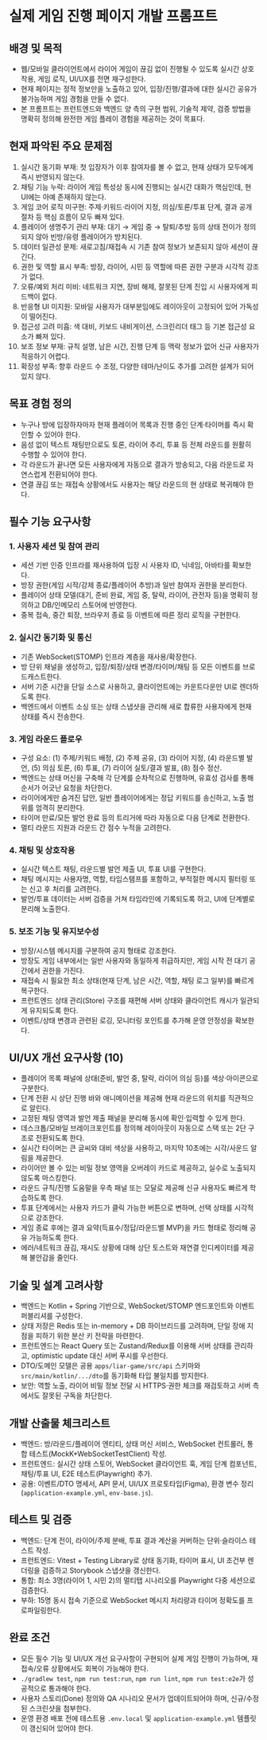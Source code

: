 # 실제 게임 진행 페이지 개발 프롬프트

## 배경 및 목적
- 웹/모바일 클라이언트에서 라이어 게임이 끊김 없이 진행될 수 있도록 실시간 상호작용, 게임 로직, UI/UX를 전면 재구성한다.
- 현재 페이지는 정적 정보만을 노출하고 있어, 입장/진행/결과에 대한 실시간 공유가 불가능하며 게임 경험을 만들 수 없다.
- 본 프롬프트는 프런트엔드와 백엔드 양 측의 구현 범위, 기술적 제약, 검증 방법을 명확히 정의해 완전한 게임 플레이 경험을 제공하는 것이 목표다.

## 현재 파악된 주요 문제점
1. 실시간 동기화 부재: 첫 입장자가 이후 참여자를 볼 수 없고, 현재 상태가 모두에게 즉시 반영되지 않는다.
2. 채팅 기능 누락: 라이어 게임 특성상 동시에 진행되는 실시간 대화가 핵심인데, 현 UI에는 아예 존재하지 않는다.
3. 게임 코어 로직 미구현: 주제·키워드·라이어 지정, 의심/토론/투표 단계, 결과 공개 절차 등 핵심 흐름이 모두 빠져 있다.
4. 플레이어 생명주기 관리 부재: 대기 → 게임 중 → 탈퇴/추방 등의 상태 전이가 정의되지 않아 빈방/유령 플레이어가 방치된다.
5. 데이터 일관성 문제: 새로고침/재접속 시 기존 참여 정보가 보존되지 않아 세션이 끊긴다.
6. 권한 및 역할 표시 부족: 방장, 라이어, 시민 등 역할에 따른 권한 구분과 시각적 강조가 없다.
7. 오류/예외 처리 미비: 네트워크 지연, 장비 해제, 잘못된 단계 진입 시 사용자에게 피드백이 없다.
8. 반응형 UI 미지원: 모바일 사용자가 대부분임에도 레이아웃이 고정되어 있어 가독성이 떨어진다.
9. 접근성 고려 미흡: 색 대비, 키보드 내비게이션, 스크린리더 태그 등 기본 접근성 요소가 빠져 있다.
10. 보조 정보 부재: 규칙 설명, 남은 시간, 진행 단계 등 맥락 정보가 없어 신규 사용자가 적응하기 어렵다.
11. 확장성 부족: 향후 라운드 수 조정, 다양한 테마/난이도 추가를 고려한 설계가 되어 있지 않다.

## 목표 경험 정의
- 누구나 방에 입장하자마자 현재 플레이어 목록과 진행 중인 단계·타이머를 즉시 확인할 수 있어야 한다.
- 음성 없이 텍스트 채팅만으로도 토론, 라이어 추리, 투표 등 전체 라운드를 원활히 수행할 수 있어야 한다.
- 각 라운드가 끝나면 모든 사용자에게 자동으로 결과가 방송되고, 다음 라운드로 자연스럽게 전환되어야 한다.
- 연결 끊김 또는 재접속 상황에서도 사용자는 해당 라운드의 현 상태로 복귀해야 한다.

## 필수 기능 요구사항
### 1. 사용자 세션 및 참여 관리
- 세션 기반 인증 인프라를 재사용하여 입장 시 사용자 ID, 닉네임, 아바타를 확보한다.
- 방장 권한(게임 시작/강제 종료/플레이어 추방)과 일반 참여자 권한을 분리한다.
- 플레이어 상태 모델(대기, 준비 완료, 게임 중, 탈락, 라이어, 관전자 등)을 명확히 정의하고 DB/인메모리 스토어에 반영한다.
- 중복 접속, 중간 퇴장, 브라우저 종료 등 이벤트에 따른 정리 로직을 구현한다.

### 2. 실시간 동기화 및 통신
- 기존 WebSocket(STOMP) 인프라 계층을 재사용/확장한다.
- 방 단위 채널을 생성하고, 입장/퇴장/상태 변경/타이머/채팅 등 모든 이벤트를 브로드캐스트한다.
- 서버 기준 시간을 단일 소스로 사용하고, 클라이언트에는 카운트다운만 UI로 렌더하도록 한다.
- 백엔드에서 이벤트 소싱 또는 상태 스냅샷을 관리해 새로 합류한 사용자에게 현재 상태를 즉시 전송한다.

### 3. 게임 라운드 플로우
- 구성 요소: (1) 주제/키워드 배정, (2) 주제 공유, (3) 라이어 지정, (4) 라운드별 발언, (5) 의심 토론, (6) 투표, (7) 라이어 실토/결과 발표, (8) 점수 정산.
- 백엔드는 상태 머신을 구축해 각 단계를 순차적으로 진행하며, 유효성 검사를 통해 순서가 어긋난 요청을 차단한다.
- 라이어에게만 숨겨진 답안, 일반 플레이어에게는 정답 키워드를 송신하고, 노출 범위를 엄격히 분리한다.
- 타이머 만료/모든 발언 완료 등의 트리거에 따라 자동으로 다음 단계로 전환한다.
- 멀티 라운드 지원과 라운드 간 점수 누적을 고려한다.

### 4. 채팅 및 상호작용
- 실시간 텍스트 채팅, 라운드별 발언 제출 UI, 투표 UI를 구현한다.
- 채팅 메시지는 사용자명, 역할, 타임스탬프를 포함하고, 부적절한 메시지 필터링 또는 신고 후 처리를 고려한다.
- 발언/투표 데이터는 서버 검증을 거쳐 타임라인에 기록되도록 하고, UI에 단계별로 분리해 노출한다.

### 5. 보조 기능 및 유지보수성
- 방장/시스템 메시지를 구분하여 공지 형태로 강조한다.
- 방장도 게임 내부에서는 일반 사용자와 동일하게 취급하지만, 게임 시작 전 대기 공간에서 권한을 가진다.
- 재접속 시 필요한 최소 상태(현재 단계, 남은 시간, 역할, 채팅 로그 일부)를 빠르게 복구한다.
- 프런트엔드 상태 관리(Store) 구조를 재편해 서버 상태와 클라이언트 캐시가 일관되게 유지되도록 한다.
- 이벤트/상태 변경과 관련된 로깅, 모니터링 포인트를 추가해 운영 안정성을 확보한다.

## UI/UX 개선 요구사항 (10)
- 플레이어 목록 패널에 상태(준비, 발언 중, 탈락, 라이어 의심 등)를 색상·아이콘으로 구분한다.
- 단계 전환 시 상단 진행 바와 애니메이션을 제공해 현재 라운드의 위치를 직관적으로 알린다.
- 고정된 채팅 영역과 발언 제출 패널을 분리해 동시에 확인·입력할 수 있게 한다.
- 데스크톱/모바일 브레이크포인트를 정의해 레이아웃이 자동으로 스택 또는 2단 구조로 전환되도록 한다.
- 실시간 타이머는 큰 글씨와 대비 색상을 사용하고, 마지막 10초에는 시각/사운드 알림을 제공한다.
- 라이어만 볼 수 있는 비밀 정보 영역을 오버레이 카드로 제공하고, 실수로 노출되지 않도록 마스킹한다.
- 라운드 규칙/진행 도움말을 우측 패널 또는 모달로 제공해 신규 사용자도 빠르게 학습하도록 한다.
- 투표 단계에서는 사용자 카드가 클릭 가능한 버튼으로 변하며, 선택 상태를 시각적으로 강조한다.
- 게임 종료 후에는 결과 요약(득표수/정답/라운드별 MVP)을 카드 형태로 정리해 공유 가능하도록 한다.
- 에러/네트워크 끊김, 재시도 상황에 대해 상단 토스트와 재연결 인디케이터를 제공해 불안감을 줄인다.

## 기술 및 설계 고려사항
- 백엔드는 Kotlin + Spring 기반으로, WebSocket/STOMP 엔드포인트와 이벤트 퍼블리셔를 구성한다.
- 상태 저장은 Redis 또는 in-memory + DB 하이브리드를 고려하며, 단일 장애 지점을 피하기 위한 분산 키 전략을 마련한다.
- 프런트엔드는 React Query 또는 Zustand/Redux를 이용해 서버 상태를 관리하고, optimistic update 대신 서버 푸시를 우선한다.
- DTO/도메인 모델은 공용 `apps/liar-game/src/api` 스키마와 `src/main/kotlin/.../dto`를 동기화해 타입 불일치를 방지한다.
- 보안: 역할 노출, 라이어 비밀 정보 전달 시 HTTPS·권한 체크를 재검토하고 서버 측에서도 잘못된 구독을 차단한다.

## 개발 산출물 체크리스트
- 백엔드: 방/라운드/플레이어 엔티티, 상태 머신 서비스, WebSocket 컨트롤러, 통합 테스트(MockK+WebSocketTestClient) 작성.
- 프런트엔드: 실시간 상태 스토어, WebSocket 클라이언트 훅, 게임 단계 컴포넌트, 채팅/투표 UI, E2E 테스트(Playwright) 추가.
- 공용: 이벤트/DTO 명세서, API 문서, UI/UX 프로토타입(Figma), 환경 변수 정리(`application-example.yml`, `env-base.js`).

## 테스트 및 검증
- 백엔드: 단계 전이, 라이어/주제 분배, 투표 결과 계산을 커버하는 단위·슬라이스 테스트 작성.
- 프런트엔드: Vitest + Testing Library로 상태 동기화, 타이머 표시, UI 조건부 렌더링을 검증하고 Storybook 스냅샷을 갱신한다.
- 통합: 최소 3명(라이어 1, 시민 2)의 멀티탭 시나리오를 Playwright 다중 세션으로 검증한다.
- 부하: 15명 동시 접속 기준으로 WebSocket 메시지 처리량과 타이머 정확도를 프로파일링한다.

## 완료 조건
- 모든 필수 기능 및 UI/UX 개선 요구사항이 구현되어 실제 게임 진행이 가능하며, 재접속/오류 상황에서도 회복이 가능해야 한다.
- `./gradlew test`, `npm run test:run`, `npm run lint`, `npm run test:e2e`가 성공적으로 통과해야 한다.
- 사용자 스토리(Done) 정의와 QA 시나리오 문서가 업데이트되어야 하며, 신규/수정된 스크린샷을 첨부한다.
- 운영 환경 배포 전에 테스트용 `.env.local` 및 `application-example.yml` 템플릿이 갱신되어 있어야 한다.
